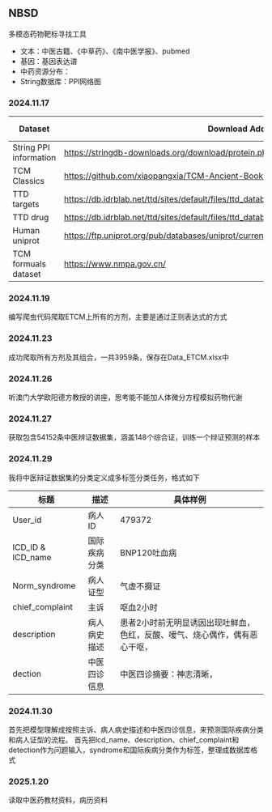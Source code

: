 ## NBSD

多模态药物靶标寻找工具

- 文本：中医古籍、《中草药》、《南中医学报》、pubmed
- 基因：基因表达谱
- 中药资源分布：
- String数据库：PPI网络图

### 2024.11.17 

| Dataset                | Download Address                                                                          | Update Time |
|------------------------|-------------------------------------------------------------------------------------------|-------------|
| String PPI information | https://stringdb-downloads.org/download/protein.physical.links.v12.0.txt.gz               | 2024.11.17  |        
| TCM Classics           | https://github.com/xiaopangxia/TCM-Ancient-Books.git                                      | 2021.5.6    |
| TTD targets            | https://db.idrblab.net/ttd/sites/default/files/ttd_database/P1-01-TTD_target_download.txt | 2024.01.10  |
| TTD drug               | https://db.idrblab.net/ttd/sites/default/files/ttd_database/P1-02-TTD_drug_download.txt   | 2024.01.10  |
| Human uniprot          |https://ftp.uniprot.org/pub/databases/uniprot/current_release/knowledgebase/pan_proteomes/| 2024.10.2   |
| TCM formuals dataset   |https://www.nmpa.gov.cn/| 2024.10.2   |

### 2024.11.19

编写爬虫代码爬取ETCM上所有的方剂，主要是通过正则表达式的方式

### 2024.11.23

成功爬取所有方剂及其组合，一共3959条，保存在Data_ETCM.xlsx中


### 2024.11.26

听澳门大学欧阳德方教授的讲座，思考能不能加人体微分方程模拟药物代谢

### 2024.11.27

获取包含54152条中医辨证数据集，涵盖148个综合证，训练一个辩证预测的样本

### 2024.11.29

我将中医辩证数据集的分类定义成多标签分类任务，格式如下

| 标题                |描述| 具体样例           |
|-------------------|---|----------------|
| User_id           |病人ID| 479372         |
| ICD_ID & ICD_name |国际疾病分类| BNP120吐血病      |
| Norm_syndrome     |病人证型| 气虚不摄证          |
| chief_complaint   |主诉| 呕血2小时          |
| description       |病人病史描述| 患者2小时前无明显诱因出现吐鲜血，色红，反酸、嗳气、烧心偶作，偶有恶心干呕， |
| dection           |中医四诊信息|中医四诊摘要：神志清晰，|

### 2024.11.30

首先把模型理解成按照主诉、病人病史描述和中医四诊信息，来预测国际疾病分类和病人证型的流程。
首先把lcd_name、description、chief_complaint和detection作为问题输入，syndrome和国际疾病分类作为标签，整理成数据库格式

### 2025.1.20

读取中医药教材资料，病历资料